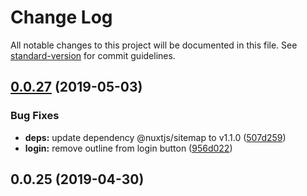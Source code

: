 # Change Log

All notable changes to this project will be documented in this file. See [standard-version](https://github.com/conventional-changelog/standard-version) for commit guidelines.

## [0.0.27](https://github.com/shadow81627/pocketpasta/compare/v0.0.25...v0.0.27) (2019-05-03)


### Bug Fixes

* **deps:** update dependency @nuxtjs/sitemap to v1.1.0 ([507d259](https://github.com/shadow81627/pocketpasta/commit/507d259))
* **login:** remove outline from login button ([956d022](https://github.com/shadow81627/pocketpasta/commit/956d022))



## 0.0.25 (2019-04-30)
